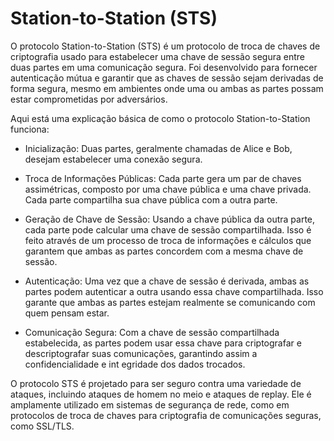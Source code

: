 # Station-to-Station (STS)

O protocolo Station-to-Station (STS) é um protocolo de troca de chaves de criptografia usado para estabelecer uma chave de sessão segura entre duas partes em uma comunicação segura. Foi desenvolvido para fornecer autenticação mútua e garantir que as chaves de sessão sejam derivadas de forma segura, mesmo em ambientes onde uma ou ambas as partes possam estar comprometidas por adversários.

Aqui está uma explicação básica de como o protocolo Station-to-Station funciona:

- Inicialização: Duas partes, geralmente chamadas de Alice e Bob, desejam estabelecer uma conexão segura.

- Troca de Informações Públicas: Cada parte gera um par de chaves assimétricas, composto por uma chave pública e uma chave privada. Cada parte compartilha sua chave pública com a outra parte.

- Geração de Chave de Sessão: Usando a chave pública da outra parte, cada parte pode calcular uma chave de sessão compartilhada. Isso é feito através de um processo de troca de informações e cálculos que garantem que ambas as partes concordem com a mesma chave de sessão.

- Autenticação: Uma vez que a chave de sessão é derivada, ambas as partes podem autenticar a outra usando essa chave compartilhada. Isso garante que ambas as partes estejam realmente se comunicando com quem pensam estar.

- Comunicação Segura: Com a chave de sessão compartilhada estabelecida, as partes podem usar essa chave para criptografar e descriptografar suas comunicações, garantindo assim a confidencialidade e int   egridade dos dados trocados.

O protocolo STS é projetado para ser seguro contra uma variedade de ataques, incluindo ataques de homem no meio e ataques de replay. Ele é amplamente utilizado em sistemas de segurança de rede, como em protocolos de troca de chaves para criptografia de comunicações seguras, como SSL/TLS.